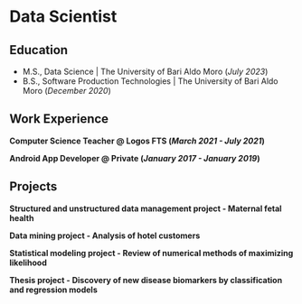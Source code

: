 # Data Scientist

## Education
- M.S., Data Science | The University of Bari Aldo Moro (_July 2023_)								       		
- B.S., Software Production Technologies | The University of Bari Aldo Moro (_December 2020_)

## Work Experience
**Computer Science Teacher @ Logos FTS (_March 2021 - July 2021_)**

**Android App Developer @ Private (_January 2017 - January 2019_)**

## Projects

**Structured and unstructured data management project - Maternal fetal health**

**Data mining project - Analysis of hotel customers**

**Statistical modeling project - Review of numerical methods of maximizing likelihood**

**Thesis project - Discovery of new disease biomarkers by classification and regression models**
